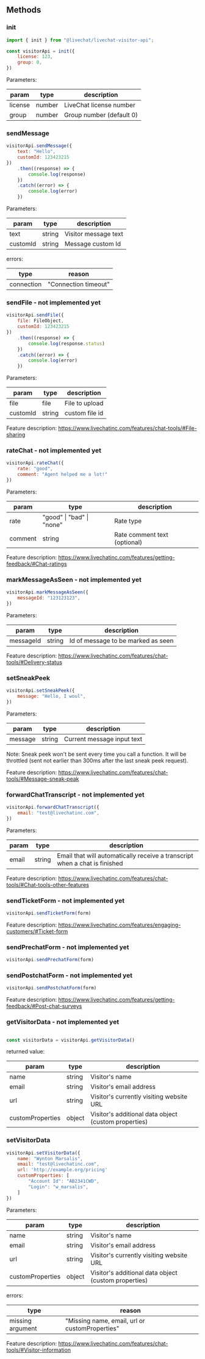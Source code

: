 ## Methods

### init
```js
import { init } from "@livechat/livechat-visitor-api";

const visitorApi = init({
    license: 123,
    group: 0,
})
```

Parameters:

| param   | type   | description              |
| ------- | ------ | ------------------------ |
| license | number | LiveChat license number  |
| group   | number | Group number (default 0) |

### sendMessage
```js
visitorApi.sendMessage({
    text: "Hello",
    customId: 123423215
})
    .then((response) => {
        console.log(response)
    })
    .catch((error) => {
        console.log(error)
    })
```

Parameters:

| param    | type   | description          |
| -------- | ------ | -------------------- |
| text     | string | Visitor message text |
| customId | string | Message custom Id    |

errors:

| type       | reason               |
| ---------- | -------------------- |
| connection | "Connection timeout" |

### sendFile - not implemented yet
```js
visitorApi.sendFile({
    file: FileObject,
    customId: 123423215
})
    .then((response) => {
        console.log(response.status)
    })
    .catch((error) => {
        console.log(error)
    })
```

Parameters:

| param      | type   | description    |
| ---------- | ------ | -------------- |
| file       | file   | File to upload |
| customId   | string | custom file id |

Feature description: https://www.livechatinc.com/features/chat-tools/#File-sharing

### rateChat - not implemented yet
```js
visitorApi.rateChat({
    rate: "good",
    comment: "Agent helped me a lot!"
})
```

Parameters:

| param   | type                      | description                  |
| ------- | ------------------------- | ---------------------------- |
| rate    | "good" \| "bad" \| "none" | Rate type                    |
| comment | string                    | Rate comment text (optional) |

Feature description: https://www.livechatinc.com/features/getting-feedback/#Chat-ratings

### markMessageAsSeen - not implemented yet
```js
visitorApi.markMessageAsSeen({
    messageId: "123123123",
})
```

Parameters:

| param     | type   | description                        |
| --------- | ------ | ---------------------------------- |
| messageId | string | Id of message to be marked as seen |

Feature description: https://www.livechatinc.com/features/chat-tools/#Delivery-status

### setSneakPeek
```js
visitorApi.setSneakPeek({
    message: "Hello, I woul",
})
```

Parameters:

| param   | type   | description                |
| ------- | ------ | -------------------------- |
| message | string | Current message input text |

Note: Sneak peek won't be sent every time you call a function. It will be throttled (sent not earlier than 300ms after the last sneak peek request).

Feature description: https://www.livechatinc.com/features/chat-tools/#Message-sneak-peak

### forwardChatTranscript - not implemented yet
```js
visitorApi.forwardChatTranscript({
    email: "test@livechatinc.com",
})
```

Parameters:

| param | type   | description                                                                |
| ----- | ------ | -------------------------------------------------------------------------- |
| email | string | Email that will automatically receive a transcript when a chat is finished |

Feature description: https://www.livechatinc.com/features/chat-tools/#Chat-tools-other-features

### sendTicketForm - not implemented yet
```js
visitorApi.sendTicketForm(form)
```

Feature description: https://www.livechatinc.com/features/engaging-customers/#Ticket-form

### sendPrechatForm - not implemented yet
```js
visitorApi.sendPrechatForm(form)
```

### sendPostchatForm - not implemented yet
```js
visitorApi.sendPostchatForm(form)
```

Feature description: https://www.livechatinc.com/features/getting-feedback/#Post-chat-surveys

### getVisitorData - not implemented yet

```js

const visitorData = visitorApi.getVisitorData()
```

returned value: 

| param            | type   | description                                                 |
| ---------------- | ------ | ----------------------------------------------------------- |
| name             | string | Visitor's name                                              |
| email            | string | Visitor's email address                                     |
| url              | string | Visitor's currently visiting website URL                    |
| customProperties | object | Visitor's additional data object (custom properties)        |

### setVisitorData
```js
visitorApi.setVisitorData({
    name: "Wynton Marsalis",
    email: "test@livechatinc.com",
    url: 'http://example.org/pricing'
    customProperties: [
        "Account Id": "AB2341CWD",
        "Login": "w_marsalis",
    ]
})
```

Parameters:

| param            | type   | description                                                 |
| ---------------- | ------ | ----------------------------------------------------------- |
| name             | string | Visitor's name                                              |
| email            | string | Visitor's email address                                     |
| url              | string | Visitor's currently visiting website URL                    |
| customProperties | object | Visitor's additional data object (custom properties)        |

errors:

| type             | reason                                         |
| ---------------- | ---------------------------------------------- |
| missing argument | "Missing name, email, url or customProperties" |

Feature description: https://www.livechatinc.com/features/chat-tools/#Visitor-information
